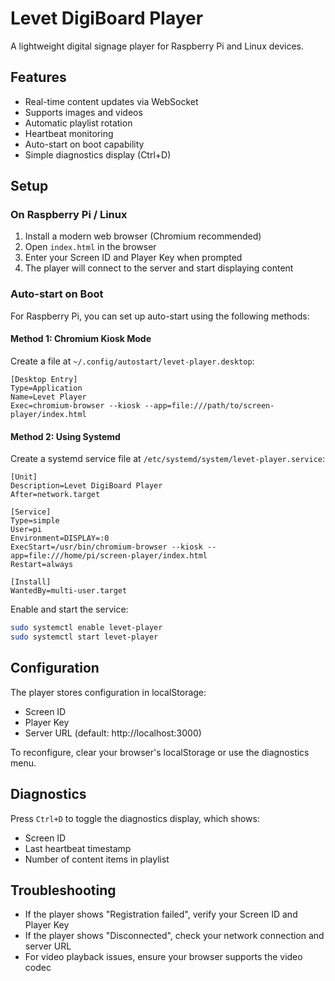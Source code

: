 # Levet DigiBoard Player

A lightweight digital signage player for Raspberry Pi and Linux devices.

## Features

- Real-time content updates via WebSocket
- Supports images and videos
- Automatic playlist rotation
- Heartbeat monitoring
- Auto-start on boot capability
- Simple diagnostics display (Ctrl+D)

## Setup

### On Raspberry Pi / Linux

1. Install a modern web browser (Chromium recommended)
2. Open `index.html` in the browser
3. Enter your Screen ID and Player Key when prompted
4. The player will connect to the server and start displaying content

### Auto-start on Boot

For Raspberry Pi, you can set up auto-start using the following methods:

#### Method 1: Chromium Kiosk Mode

Create a file at `~/.config/autostart/levet-player.desktop`:

```
[Desktop Entry]
Type=Application
Name=Levet Player
Exec=chromium-browser --kiosk --app=file:///path/to/screen-player/index.html
```

#### Method 2: Using Systemd

Create a systemd service file at `/etc/systemd/system/levet-player.service`:

```
[Unit]
Description=Levet DigiBoard Player
After=network.target

[Service]
Type=simple
User=pi
Environment=DISPLAY=:0
ExecStart=/usr/bin/chromium-browser --kiosk --app=file:///home/pi/screen-player/index.html
Restart=always

[Install]
WantedBy=multi-user.target
```

Enable and start the service:
```bash
sudo systemctl enable levet-player
sudo systemctl start levet-player
```

## Configuration

The player stores configuration in localStorage:
- Screen ID
- Player Key
- Server URL (default: http://localhost:3000)

To reconfigure, clear your browser's localStorage or use the diagnostics menu.

## Diagnostics

Press `Ctrl+D` to toggle the diagnostics display, which shows:
- Screen ID
- Last heartbeat timestamp
- Number of content items in playlist

## Troubleshooting

- If the player shows "Registration failed", verify your Screen ID and Player Key
- If the player shows "Disconnected", check your network connection and server URL
- For video playback issues, ensure your browser supports the video codec
